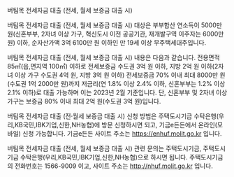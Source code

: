 버팀목 전세자금 대출 (전세, 월세 보증금 대출 시)


버팀목 전세자금 대출 (전세, 월세 보증금 대출 시) 대상은 부부합산 연소득이 5000만 원(신혼부부, 2자녀 이상 가구, 혁신도시 이전 공공기관, 재개발구역 이주자는 6000만 원) 이하, 순자산가액 3억 6100만 원 이하인 만 19세 이상 무주택세대주입니다.


버팀목 전세자금 대출 (전세, 월세 보증금 대출 시) 내용은 다음과 같습니다.
전용면적 85㎡(읍,면지역 100㎡) 이하로 전세보증금 수도권 3억 원 이하, 지방 2억 원 이하(2자녀 이상 가구 수도권 4억 원, 지방 3억 원 이하) 전세보증금 70% 이내 최대 8000만 원(수도권 1억 2000만 원)까지 저금리(연 1.8% 이상 2.4% 이하, 신혼부부는 1.2% 이상 2.1% 이하)로 대출 가능하며 이는 2023년 2월 기준입니다. 단, 신혼부부 및 2자녀 이상 가구는 보증금 80% 이내 최대 2억 원(수도권 3억 원)입니다.


버팀목 전세자금 대출 (전·월세 보증금 대출 시) 신청 방법은 주택도시기금 수탁은행(우리,KB국민,IBK기업,신한,NH농협)에 방문 신청하시면 되고, 기금e든든에서 온라인(모바일) 신청 가능합니다. 기금e든든 사이트 주소는 https://enhuf.molit.go.kr 입니다.


버팀목 전세자금 대출 (전세, 월세 보증금 대출 시) 관련 문의는 주택도시기금, 주택도시기금 수탁은행(우리,KB국민,IBK기업,신한,NH농협)으로 하시면 됩니다. 주택도시기금의 전화번호는 1566-9009 이고, 사이트 주소는 http://nhuf.molit.go.kr 입니다.